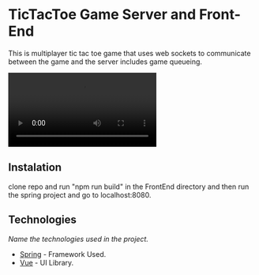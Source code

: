 # TicTacToe Game Server and Front-End
This is multiplayer tic tac toe game that uses web sockets to communicate between the game and the server includes game queueing.

![til](./ticTacToe.mp4)

## Instalation

clone repo and run "npm run build" in the FrontEnd directory and then run the spring project and go to localhost:8080.



## Technologies

_Name the technologies used in the project._ 
* [Spring](https://spring.io/) - Framework Used.
* [Vue](https://vuejs.org/) - UI Library.
